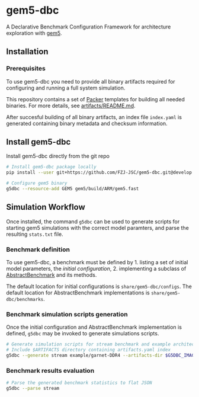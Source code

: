 # gem5-dbc

A Declarative Benchmark Configuration Framework
for architecture exploration with [gem5](https://www.gem5.org/).

## Installation

### Prerequisites

To use gem5-dbc you need to provide all binary artifacts
required for configuring and running a full system simulation.

This repository contains a set of [Packer](https://developer.hashicorp.com/packer)
templates for building all needed binaries.
For more details, see [artifacts/README.md](artifacts/README.md).

After succesful building of all binary artifacts,
an index file `index.yaml` is generated containing
binary metadata and checksum information.

## Install gem5-dbc

Install gem5-dbc directly from the git repo

```bash
# Install gem5-dbc package locally
pip install --user git+https://github.com/FZJ-JSC/gem5-dbc.git@develop

# Configure gem5 binary
g5dbc --resource-add GEM5 gem5/build/ARM/gem5.fast
```

## Simulation Workflow

Once installed, the command `g5dbc` can be used to generate scripts for starting gem5 simulations
with the correct model paramters, and parse the resulting `stats.txt` file.


### Benchmark definition

To use gem5-dbc, a benchmark must be defined by
    1. listing a set of initial model parameters, the *initial configuration*,
    2. implementing a subclass of [AbstractBenchmark](src/g5dbc/benchmark/benchmark.py) and its methods.

The default location for initial configurations is `share/gem5-dbc/configs`.
The default location for AbstractBenchmark implementations is `share/gem5-dbc/benchmarks`.

### Benchmark simulation scripts generation

Once the initial configuration and AbstractBenchmark implementation is defined,
`g5dbc` may be invoked to generate simulations scripts.

```bash
# Generate simulation scripts for stream benchmark and example architecture configuration
# Include $ARTIFACTS directory containing artifacts.yaml index
g5dbc --generate stream example/garnet-DDR4 --artifacts-dir $G5DBC_IMAGES/artifacts
```

### Benchmark results evaluation

```bash
# Parse the generated benchmark statistics to flat JSON
g5dbc --parse stream
```
